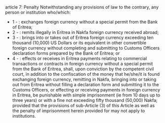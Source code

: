 article 7: Penalty 
Notwithstanding any provisions of law to the contrary, any person or institution who&#x2F;which: 
<ul>
			<li>1 - : exchanges foreign currency without a special permit from the Bank of Eritrea; <ul>
			</ul></li>			<li>2 - : remits illegally in Eritrea in Nakfa foreign currency received abroad; <ul>
			</ul></li>			<li>3 - : brings into or takes out of Eritrea foreign currency exceeding ten thousand (10,000) US Dollars or its equivalent in other convertible foreign currency without completing and submitting to Customs Officers declaration forms prepared by the Bank of Eritrea; or <ul>
			</ul></li>			<li>4 - : effects or receives in Eritrea payments relating to commercial transactions or contracts in foreign currency without a special permit from the Bank of Eritrea, shall, upon conviction by the competent civil court, in addition to the confiscation of the money that he&#x2F;she&#x2F;it is found exchanging foreign currency, remitting in Nakfa, bringing into or taking out from Eritrea without filling a declaration form and submitting it to the Customs Officers, or effecting or receiving payments in foreign currency in Eritrea, be punishable with simple imprisonment (ie from 10 days up to three years) or with a fine not exceeding fifty thousand (50,000) Nakfa; provided that the provisions of sub-Article (3) of this Article as well as the penalty of imprisonment herein provided for may not apply to institutions. <ul>
			</ul></li></ul>